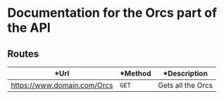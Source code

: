 Documentation for the Orcs part of the API
===========================================

## Routes

| *Url | *Method | *Description |
| -----| -----------| --------- |
| https://www.domain.com/Orcs | `GET` | Gets all the Orcs |
